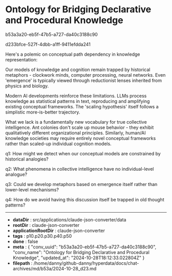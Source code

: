 # Ontology for Bridging Declarative and Procedural Knowledge

b53a3a20-eb5f-47b5-a727-da40c3188c90

d233bfce-527f-4dbb-a1ff-9411efdda241

 Here's a polemic on conceptual path dependency in knowledge representation:

Our models of knowledge and cognition remain trapped by historical metaphors - clockwork minds, computer processing, neural networks. Even 'emergence' is typically viewed through reductionist lenses inherited from physics and biology.

Modern AI developments reinforce these limitations. LLMs process knowledge as statistical patterns in text, reproducing and amplifying existing conceptual frameworks. The 'scaling hypothesis' itself follows a simplistic more-is-better trajectory.

What we lack is a fundamentally new vocabulary for true collective intelligence. Ant colonies don't scale up mouse behavior - they exhibit qualitatively different organizational principles. Similarly, human/AI knowledge societies may require entirely novel conceptual frameworks rather than scaled-up individual cognition models.

q1: How might we detect when our conceptual models are constrained by historical analogies?

q2: What phenomena in collective intelligence have no individual-level analogue?

q3: Could we develop metaphors based on emergence itself rather than lower-level mechanisms?

q4: How do we avoid having this discussion itself be trapped in old thought patterns?

---

* **dataDir** : src/applications/claude-json-converter/data
* **rootDir** : claude-json-converter
* **applicationRootDir** : claude-json-converter
* **tags** : p10.p20.p30.p40.p50
* **done** : false
* **meta** : {
  "conv_uuid": "b53a3a20-eb5f-47b5-a727-da40c3188c90",
  "conv_name": "Ontology for Bridging Declarative and Procedural Knowledge",
  "updated_at": "2024-10-28T18:12:33.022804Z"
}
* **filepath** : /home/danny/github-danny/hyperdata/docs/chat-archives/md/b53a/2024-10-28_d23.md